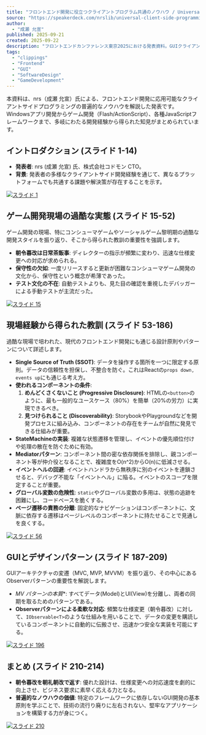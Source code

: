 ```yaml
---
title: "フロントエンド開発に役立つクライアントプログラム共通のノウハウ / Universal client-side programming best practices for frontend development"
source: "https://speakerdeck.com/nrslib/universal-client-side-programming-best-practices-for-frontend-development"
author:
  - "成瀬 允宣"
published: 2025-09-21
created: 2025-09-22
description: "フロントエンドカンファレンス東京2025における発表資料。GUIクライアント開発のノウハウのうち、フロントエンド開発にも活かせる普遍的なベストプラクティスについて解説されています。"
tags:
  - "clippings"
  - "Frontend"
  - "GUI"
  - "SoftwareDesign"
  - "GameDevelopment"
---
```


本資料は、nrs（成瀬 允宣）氏による、フロントエンド開発に応用可能なクライアントサイドプログラミングの普遍的なノウハウを解説した発表です。Windowsアプリ開発からゲーム開発（Flash/ActionScript）、各種JavaScriptフレームワークまで、多岐にわたる開発経験から得られた知見がまとめられています。

## イントロダクション (スライド 1-14)

- **発表者**: nrs (成瀬 允宣) 氏、株式会社コドモン CTO。
- **背景**: 発表者の多様なクライアントサイド開発経験を通じて、異なるプラットフォームでも共通する課題や解決策が存在することを示す。

[![スライド 1](https://files.speakerdeck.com/presentations/6800415386f048de8afe6f2fd080343d/slide_0.jpg)](https://speakerdeck.com/nrslib/universal-client-side-programming-best-practices-for-frontend-development?slide=1)

## ゲーム開発現場の過酷な実態 (スライド 15-52)

ゲーム開発の現場、特にコンシューマゲームやソーシャルゲーム黎明期の過酷な開発スタイルを振り返り、そこから得られた教訓の重要性を強調します。

- **朝令暮改は日常茶飯事**: ディレクターの指示が頻繁に変わり、迅速な仕様変更への対応が求められる。
- **保守性の欠如**: 一度リリースすると更新が困難なコンシューマゲーム開発の文化から、保守性という概念が希薄であった。
- **テスト文化の不在**: 自動テストよりも、見た目の確認を重視したデバッガーによる手動テストが主流だった。

[![スライド 15](https://files.speakerdeck.com/presentations/6800415386f048de8afe6f2fd080343d/slide_14.jpg)](https://speakerdeck.com/nrslib/universal-client-side-programming-best-practices-for-frontend-development?slide=15)

## 現場経験から得られた教訓 (スライド 53-186)

過酷な現場で培われた、現代のフロントエンド開発にも通じる設計原則やパターンについて詳述します。

- **Single Source of Truth (SSOT)**: データを操作する箇所を一つに限定する原則。データの信頼性を担保し、不整合を防ぐ。これはReactの`props down, events up`にも通じる考え方。
- **使われるコンポーネントの条件**:
    1. **めんどくさくないこと (Progressive Disclosure)**: HTMLの`<button>`のように、最も一般的なユースケース（80%）を簡単（20%の労力）に実現できるべき。
    2. **見つけられること (Discoverability)**: StorybookやPlaygroundなどを開発プロセスに組み込み、コンポーネントの存在をチームが自然に発見できる仕組みが重要。
- **StateMachineの実装**: 複雑な状態遷移を管理し、イベントの優先順位付けや処理の散在を防ぐために有効。
- **Mediatorパターン**: コンポーネント間の密な依存関係を排除し、親コンポーネント等が仲介役となることで、複雑度をO(n^2)からO(n)に低減させる。
- **イベントヘルの回避**: イベントハンドラから無秩序に別のイベントを連鎖させると、デバッグ不能な「イベントヘル」に陥る。イベントのスコープを限定することが重要。
- **グローバル変数の危険性**: `static`やグローバル変数の多用は、状態の追跡を困難にし、コードベースを脆くする。
- **ページ遷移の責務の分離**: 固定的なナビゲーションはコンポーネントに、文脈に依存する遷移はページレベルのコンポーネントに持たせることで見通しを良くする。

[![スライド 56](https://files.speakerdeck.com/presentations/6800415386f048de8afe6f2fd080343d/slide_55.jpg)](https://speakerdeck.com/nrslib/universal-client-side-programming-best-practices-for-frontend-development?slide=56)

## GUIとデザインパターン (スライド 187-209)

GUIアーキテクチャの変遷（MVC, MVP, MVVM）を振り返り、その中心にあるObserverパターンの重要性を解説します。

- **MV* パターンの本質**: すべてデータ(Model)とUI(View)を分離し、両者の同期を取るためのパターンである。
- **Observerパターンによる柔軟な対応**: 頻繁な仕様変更（朝令暮改）に対して、`IObservable<T>`のような仕組みを用いることで、データの変更を購読しているコンポーネントに自動的に伝搬させ、迅速かつ安全な実装を可能にする。

[![スライド 196](https://files.speakerdeck.com/presentations/6800415386f048de8afe6f2fd080343d/slide_195.jpg)](https://speakerdeck.com/nrslib/universal-client-side-programming-best-practices-for-frontend-development?slide=196)

## まとめ (スライド 210-214)

- **朝令暮改を朝礼朝改で返す**: 優れた設計は、仕様変更への対応速度を劇的に向上させ、ビジネス要求に素早く応える力となる。
- **普遍的なノウハウの価値**: 特定のフレームワークに依存しないGUI開発の基本原則を学ぶことで、技術の流行り廃りに左右されない、堅牢なアプリケーションを構築する力が身につく。

[![スライド 210](https://files.speakerdeck.com/presentations/6800415386f048de8afe6f2fd080343d/slide_209.jpg)](https://speakerdeck.com/nrslib/universal-client-side-programming-best-practices-for-frontend-development?slide=210)

